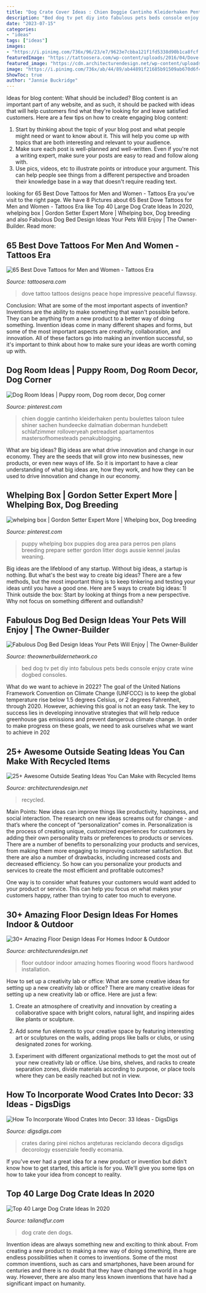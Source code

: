 ```yaml
---
title: "Dog Crate Cover Ideas : Chien Doggie Cantinho Kleiderhaken Pentu Boulettes Taloon Tulee Shiner Sachen Hundeecke Dalmatian Doberman Hundebett Schlafzimmer Rolloveryeah Petreadset Apartamentos Mastersofhomesteads Penakublogging"
description: "Bed dog tv pet diy into fabulous pets beds console enjoy crate wine dogbed consoles"
date: "2023-07-15"
categories:
- "ideas"
tags: ["ideas"]
images:
- "https://i.pinimg.com/736x/96/23/e7/9623e7cbba121f1fd5338d90b1ca8fcf.jpg"
featuredImage: "https://tattoosera.com/wp-content/uploads/2016/04/Dove-Tattoos-18.jpg"
featured_image: "https://cdn.architecturendesign.net/wp-content/uploads/2015/06/AD-DIY-Outdoor-Seating-Ideas-7.jpg"
image: "https://i.pinimg.com/736x/ab/44/89/ab44891f21685b91509ab670d6f4eab6.jpg"
ShowToc: true
author: "Jannie Buckridge"
---
```



Ideas for blog content: What should be included?
Blog content is an important part of any website, and as such, it should be packed with ideas that will help customers find what they're looking for and leave satisfied customers. Here are a few tips on how to create engaging blog content:
1. Start by thinking about the topic of your blog post and what people might need or want to know about it. This will help you come up with topics that are both interesting and relevant to your audience. 
2. Make sure each post is well-planned and well-written. Even if you're not a writing expert, make sure your posts are easy to read and follow along with. 
3. Use pics, videos, etc to illustrate points or introduce your argument. This can help people see things from a different perspective and broaden their knowledge base in a way that doesn't require reading text. 

	

		
looking for 65 Best Dove Tattoos for Men and Women - Tattoos Era you've visit to the right page. We have 8 Pictures about 65 Best Dove Tattoos for Men and Women - Tattoos Era like Top 40 Large Dog Crate Ideas In 2020, whelping box | Gordon Setter Expert More | Whelping box, Dog breeding and also Fabulous Dog Bed Design Ideas Your Pets Will Enjoy | The Owner-Builder. Read more:
		
    
## 65 Best Dove Tattoos For Men And Women - Tattoos Era

<img loading=lazy src="https://tattoosera.com/wp-content/uploads/2016/04/Dove-Tattoos-18.jpg" onerror="this.onerror=null;this.src='https://tse2.mm.bing.net/th?id=OIP.-XUj5aGW_TLvVaxcVHAFgQHaJ3&amp;pid=15.1';" alt="65 Best Dove Tattoos for Men and Women - Tattoos Era">

_Source: tattoosera.com_

>dove tattoo tattoos designs peace hope impressive peaceful flawssy. 

	

Conclusion: What are some of the most important aspects of invention?
Inventions are the ability to make something that wasn't possible before. They can be anything from a new product to a better way of doing something. Invention ideas come in many different shapes and forms, but some of the most important aspects are creativity, collaboration, and innovation. All of these factors go into making an invention successful, so it's important to think about how to make sure your ideas are worth coming up with.

    
## Dog Room Ideas | Puppy Room, Dog Room Decor, Dog Corner

<img loading=lazy src="https://i.pinimg.com/736x/ab/44/89/ab44891f21685b91509ab670d6f4eab6.jpg" onerror="this.onerror=null;this.src='https://tse3.mm.bing.net/th?id=OIP.2-VNEambej30tWHwIfE4HwHaJ4&amp;pid=15.1';" alt="Dog Room Ideas | Puppy room, Dog room decor, Dog corner">

_Source: pinterest.com_

>chien doggie cantinho kleiderhaken pentu boulettes taloon tulee shiner sachen hundeecke dalmatian doberman hundebett schlafzimmer rolloveryeah petreadset apartamentos mastersofhomesteads penakublogging. 

	

What are big ideas?
Big ideas are what drive innovation and change in our economy. They are the seeds that will grow into new businesses, new products, or even new ways of life. So it is important to have a clear understanding of what big ideas are, how they work, and how they can be used to drive innovation and change in our economy.

    
## Whelping Box | Gordon Setter Expert More | Whelping Box, Dog Breeding

<img loading=lazy src="https://i.pinimg.com/736x/96/23/e7/9623e7cbba121f1fd5338d90b1ca8fcf.jpg" onerror="this.onerror=null;this.src='https://tse3.mm.bing.net/th?id=OIP.bcoPcWo5JZCiwyRlL8jjAAAAAA&amp;pid=15.1';" alt="whelping box | Gordon Setter Expert More | Whelping box, Dog breeding">

_Source: pinterest.com_

>puppy whelping box puppies dog area para perros pen plans breeding prepare setter gordon litter dogs aussie kennel jaulas weaning. 

	

Big ideas are the lifeblood of any startup. Without big ideas, a startup is nothing. But what's the best way to create big ideas? There are a few methods, but the most important thing is to keep tinkering and testing your ideas until you have a good one. Here are 5 ways to create big ideas: 1) Think outside the box: Start by looking at things from a new perspective. Why not focus on something different and outlandish?

    
## Fabulous Dog Bed Design Ideas Your Pets Will Enjoy | The Owner-Builder

<img loading=lazy src="http://theownerbuildernetwork.co/wp-content/uploads/2015/04/DogBed-Design-Ideas13.jpg" onerror="this.onerror=null;this.src='https://tse4.mm.bing.net/th?id=OIP.ZkRL38QeV4QgOq1zGyktogHaE7&amp;pid=15.1';" alt="Fabulous Dog Bed Design Ideas Your Pets Will Enjoy | The Owner-Builder">

_Source: theownerbuildernetwork.co_

>bed dog tv pet diy into fabulous pets beds console enjoy crate wine dogbed consoles. 

	

What do we want to achieve in 2022?
The goal of the United Nations Framework Convention on Climate Change (UNFCCC) is to keep the global temperature rise below 1.5 degrees Celsius, or 2 degrees Fahrenheit, through 2020. However, achieving this goal is not an easy task. The key to success lies in developing innovative strategies that will help reduce greenhouse gas emissions and prevent dangerous climate change. In order to make progress on these goals, we need to ask ourselves what we want to achieve in 202
    
## 25+ Awesome Outside Seating Ideas You Can Make With Recycled Items

<img loading=lazy src="https://cdn.architecturendesign.net/wp-content/uploads/2015/06/AD-DIY-Outdoor-Seating-Ideas-7.jpg" onerror="this.onerror=null;this.src='https://tse3.mm.bing.net/th?id=OIP.YBqMrfFts2aEUIlVFJPkbgHaLH&amp;pid=15.1';" alt="25+ Awesome Outside Seating Ideas You Can Make with Recycled Items">

_Source: architecturendesign.net_

>recycled. 

	

Main Points: New ideas can improve things like productivity, happiness, and social interaction.
The research on new ideas screams out for change - and that’s where the concept of “personalization” comes in. Personalization is the process of creating unique, customized experiences for customers by adding their own personality traits or preferences to products or services.
There are a number of benefits to personalizing your products and services, from making them more engaging to improving customer satisfaction. But there are also a number of drawbacks, including increased costs and decreased efficiency. So how can you personalize your products and services to create the most efficient and profitable outcomes?

One way is to consider what features your customers would want added to your product or service. This can help you focus on what makes your customers happy, rather than trying to cater too much to everyone.

    
## 30+ Amazing Floor Design Ideas For Homes Indoor &amp; Outdoor

<img loading=lazy src="http://cdn.architecturendesign.net/wp-content/uploads/2015/08/AD-Indoor-Outdoor-Floor-Design-Ideas-20.jpg" onerror="this.onerror=null;this.src='https://tse3.mm.bing.net/th?id=OIP.iEN4p-EMZ-w4uLkUbwK7qwHaLH&amp;pid=15.1';" alt="30+ Amazing Floor Design Ideas For Homes Indoor &amp; Outdoor">

_Source: architecturendesign.net_

>floor outdoor indoor amazing homes flooring wood floors hardwood installation. 

	

How to set up a creativity lab or office: What are some creative ideas for setting up a new creativity lab or office?
There are many creative ideas for setting up a new creativity lab or office. Here are just a few: 
1. Create an atmosphere of creativity and innovation by creating a collaborative space with bright colors, natural light, and inspiring aides like plants or sculpture.

2. Add some fun elements to your creative space by featuring interesting art or sculptures on the walls, adding props like balls or clubs, or using designated zones for working.

3. Experiment with different organizational methods to get the most out of your new creativity lab or office. Use bins, shelves, and racks to create separation zones, divide materials according to purpose, or place tools where they can be easily reached but not in view.

    
## How To Incorporate Wood Crates Into Decor: 33 Ideas - DigsDigs

<img loading=lazy src="https://www.digsdigs.com/photos/how-to-incorporate-wood-crates-into-decor-ideas-16.jpg" onerror="this.onerror=null;this.src='https://tse3.mm.bing.net/th?id=OIP.4Q-zXAb0Ic3clUHGjselnAHaJy&amp;pid=15.1';" alt="How To Incorporate Wood Crates Into Decor: 33 Ideas - DigsDigs">

_Source: digsdigs.com_

>crates daring pirei nichos arqteturas reciclando decora digsdigs decorology essenziale feedly ecomania. 

	

If you've ever had a great idea for a new product or invention but didn't know how to get started, this article is for you. We'll give you some tips on how to take your idea from concept to reality.

    
## Top 40 Large Dog Crate Ideas In 2020

<img loading=lazy src="https://tailandfur.com/wp-content/uploads/2016/07/40-Comfy-Large-Dog-Crate-Ideas-10.png" onerror="this.onerror=null;this.src='https://tse2.mm.bing.net/th?id=OIP.hoADSboKnPLYcoiemmLd5AHaLI&amp;pid=15.1';" alt="Top 40 Large Dog Crate Ideas In 2020">

_Source: tailandfur.com_

>dog crate den dogs. 

	

Invention ideas are always something new and exciting to think about. From creating a new product to making a new way of doing something, there are endless possibilities when it comes to inventions. Some of the most common inventions, such as cars and smartphones, have been around for centuries and there is no doubt that they have changed the world in a huge way. However, there are also many less known inventions that have had a significant impact on humanity.

